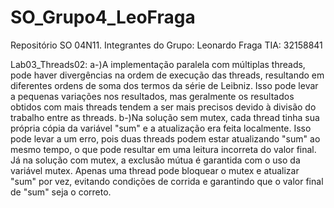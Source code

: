 # SO_Grupo4_LeoFraga
Repositório SO 04N11. Integrantes do Grupo: Leonardo Fraga TIA: 32158841 

Lab03_Threads02:
    a-)A implementação paralela com múltiplas threads, pode haver divergências na ordem de execução das threads, resultando em diferentes ordens de soma dos termos da série de Leibniz. Isso pode levar a pequenas variações nos resultados, mas geralmente os resultados obtidos com mais threads tendem a ser mais precisos devido à divisão do trabalho entre as threads.
    b-)Na solução sem mutex, cada thread tinha sua própria cópia da variável "sum" e a atualização era feita localmente. Isso pode levar a um erro, pois duas threads podem estar atualizando "sum" ao mesmo tempo, o que pode resultar em uma leitura incorreta do valor final.
    Já na solução com mutex, a exclusão mútua é garantida com o uso da variável mutex. Apenas uma thread pode bloquear o mutex e atualizar "sum" por vez, evitando condições de corrida e garantindo que o valor final de "sum" seja o correto.
